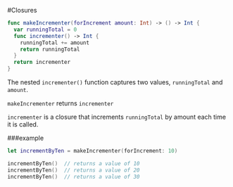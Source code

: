 #Closures

```swift
func makeIncrementer(forIncrement amount: Int) -> () -> Int {
  var runningTotal = 0
  func incrementer() -> Int {
    runningTotal += amount
    return runningTotal
  }
  return incrementer
}
```

The nested ```incrementer()``` function captures two values, ```runningTotal``` and ```amount```.

```makeIncrementer``` returns ```incrementer```

```incrementer``` is a closure that increments ```runningTotal``` by amount each time it is called.


###example
```swift
let incrementByTen = makeIncrementer(forIncrement: 10)

incrementByTen()  // returns a value of 10
incrementByTen()  // returns a value of 20
incrementByTen()  // returns a value of 30
```

